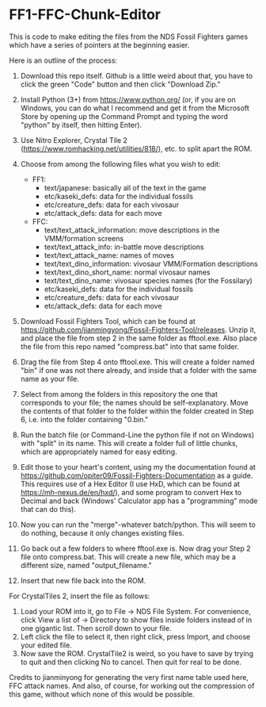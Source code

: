 # FF1-FFC-Chunk-Editor
This is code to make editing the files from the NDS Fossil Fighters games which have a series of pointers at the beginning easier.

Here is an outline of the process:

1. Download this repo itself. Github is a little weird about that, you have to click the green "Code" button and then click "Download Zip."

2. Install Python (3+) from https://www.python.org/ (or, if you are on Windows, you can do what I recommend and get it from the Microsoft Store by opening up the Command
Prompt and typing the word "python" by itself, then hitting Enter).

3. Use Nitro Explorer, Crystal Tile 2 (https://www.romhacking.net/utilities/818/), etc. to split apart the ROM.

4. Choose from among the following files what you wish to edit:
	- FF1:
		- text/japanese: basically all of the text in the game
		- etc/kaseki_defs: data for the individual fossils
		- etc/creature_defs: data for each vivosaur
		- etc/attack_defs: data for each move
	- FFC:
		- text/text_attack_information: move descriptions in the VMM/formation screens
		- text/text_attack_info: in-battle move descriptions
		- text/text_attack_name: names of moves
		- text/text_dino_information: vivosaur VMM/Formation descriptions
		- text/text_dino_short_name: normal vivosaur names
		- text/text_dino_name: vivosaur species names (for the Fossilary)
		- etc/kaseki_defs: data for the individual fossils
		- etc/creature_defs: data for each vivosaur
		- etc/attack_defs: data for each move

5. Download Fossil Fighters Tool, which can be found at https://github.com/jianmingyong/Fossil-Fighters-Tool/releases. Unzip it, and place the file from step 2 in the same folder
as fftool.exe. Also place the file from this repo named "compress.bat" into that same folder.

6. Drag the file from Step 4 onto fftool.exe. This will create a folder named "bin" if one was not there already, and inside that a folder with the same name as your file.

7. Select from among the folders in this repository the one that corresponds to your file; the names should be self-explanatory. Move the contents of that folder to the folder within
the folder created in Step 6, i.e. into the folder containing "0.bin."

8. Run the batch file (or Command-Line the python file if not on Windows) with "split" in its name. This will create a folder full of little chunks, which are
appropriately named for easy editing.

9. Edit those to your heart's content, using my the documentation found at https://github.com/opiter09/Fossil-Fighters-Documentation as a guide. This requires use of a Hex
Editor (I use HxD, which can be found at https://mh-nexus.de/en/hxd/), and some program to convert Hex to Decimal and back (Windows' Calculator app has a "programming" mode
that can do this).

10. Now you can run the "merge"-whatever batch/python. This will seem to do nothing, because it only changes existing files.

11. Go back out a few folders to where fftool.exe is. Now drag your Step 2 file onto compress.bat. This will create a new file, which may be a different size, named "output_filename."

12. Insert that new file back into the ROM.


For CrystalTiles 2, insert the file as follows:
1. Load your ROM into it, go to File -> NDS File System. For convenience, click View a list of -> Directory to show files inside folders instead of in one
gigantic list. Then scroll down to your file.
12. Left click the file to select it, then right click, press Import, and choose your edited file.
3. Now save the ROM. CrystalTile2 is weird, so you have to save by trying to quit and then clicking No to cancel. Then quit for real to be done.

Credits to jianminyong for generating the very first name table used here, FFC attack names. And also, of course, for working out the compression of this
game, without which none of this would be possible.
